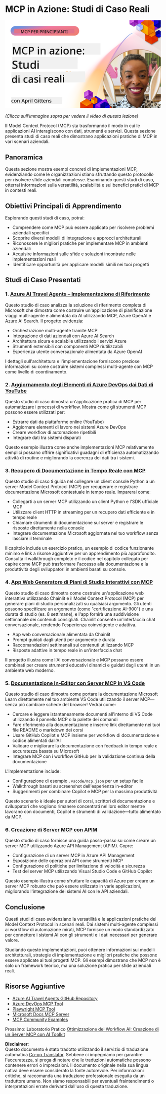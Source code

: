 <!--
CO_OP_TRANSLATOR_METADATA:
{
  "original_hash": "61a160248efabe92b09d7b08293d17db",
  "translation_date": "2025-08-18T17:21:35+00:00",
  "source_file": "09-CaseStudy/README.md",
  "language_code": "it"
}
-->
# MCP in Azione: Studi di Caso Reali

[![MCP in Azione: Studi di Caso Reali](../../../translated_images/10.3262cc80b4de5071fde8ba74c5c5d6738a0a9f398dcc0423f0210f632e2238b8.it.png)](https://youtu.be/IxshWb2Az5w)

_(Clicca sull'immagine sopra per vedere il video di questa lezione)_

Il Model Context Protocol (MCP) sta trasformando il modo in cui le applicazioni AI interagiscono con dati, strumenti e servizi. Questa sezione presenta studi di caso reali che dimostrano applicazioni pratiche di MCP in vari scenari aziendali.

## Panoramica

Questa sezione mostra esempi concreti di implementazioni MCP, evidenziando come le organizzazioni stiano sfruttando questo protocollo per risolvere sfide aziendali complesse. Esaminando questi studi di caso, otterrai informazioni sulla versatilità, scalabilità e sui benefici pratici di MCP in contesti reali.

## Obiettivi Principali di Apprendimento

Esplorando questi studi di caso, potrai:

- Comprendere come MCP può essere applicato per risolvere problemi aziendali specifici
- Scoprire diversi modelli di integrazione e approcci architetturali
- Riconoscere le migliori pratiche per implementare MCP in ambienti aziendali
- Acquisire informazioni sulle sfide e soluzioni incontrate nelle implementazioni reali
- Identificare opportunità per applicare modelli simili nei tuoi progetti

## Studi di Caso Presentati

### 1. [Azure AI Travel Agents – Implementazione di Riferimento](./travelagentsample.md)

Questo studio di caso analizza la soluzione di riferimento completa di Microsoft che dimostra come costruire un'applicazione di pianificazione viaggi multi-agente e alimentata da AI utilizzando MCP, Azure OpenAI e Azure AI Search. Il progetto evidenzia:

- Orchestrazione multi-agente tramite MCP
- Integrazione di dati aziendali con Azure AI Search
- Architettura sicura e scalabile utilizzando i servizi Azure
- Strumenti estensibili con componenti MCP riutilizzabili
- Esperienza utente conversazionale alimentata da Azure OpenAI

I dettagli sull'architettura e l'implementazione forniscono preziose informazioni su come costruire sistemi complessi multi-agente con MCP come livello di coordinamento.

### 2. [Aggiornamento degli Elementi di Azure DevOps dai Dati di YouTube](./UpdateADOItemsFromYT.md)

Questo studio di caso dimostra un'applicazione pratica di MCP per automatizzare i processi di workflow. Mostra come gli strumenti MCP possono essere utilizzati per:

- Estrarre dati da piattaforme online (YouTube)
- Aggiornare elementi di lavoro nei sistemi Azure DevOps
- Creare workflow di automazione ripetibili
- Integrare dati tra sistemi disparati

Questo esempio illustra come anche implementazioni MCP relativamente semplici possano offrire significativi guadagni di efficienza automatizzando attività di routine e migliorando la coerenza dei dati tra i sistemi.

### 3. [Recupero di Documentazione in Tempo Reale con MCP](./docs-mcp/README.md)

Questo studio di caso ti guida nel collegare un client console Python a un server Model Context Protocol (MCP) per recuperare e registrare documentazione Microsoft contestuale in tempo reale. Imparerai come:

- Collegarti a un server MCP utilizzando un client Python e l'SDK ufficiale MCP
- Utilizzare client HTTP in streaming per un recupero dati efficiente e in tempo reale
- Chiamare strumenti di documentazione sul server e registrare le risposte direttamente nella console
- Integrare documentazione Microsoft aggiornata nel tuo workflow senza lasciare il terminale

Il capitolo include un esercizio pratico, un esempio di codice funzionante minimo e link a risorse aggiuntive per un apprendimento più approfondito. Consulta il walkthrough completo e il codice nel capitolo collegato per capire come MCP può trasformare l'accesso alla documentazione e la produttività degli sviluppatori in ambienti basati su console.

### 4. [App Web Generatore di Piani di Studio Interattivi con MCP](./docs-mcp/README.md)

Questo studio di caso dimostra come costruire un'applicazione web interattiva utilizzando Chainlit e il Model Context Protocol (MCP) per generare piani di studio personalizzati su qualsiasi argomento. Gli utenti possono specificare un argomento (come "certificazione AI-900") e una durata di studio (es. 8 settimane), e l'app fornirà una suddivisione settimanale dei contenuti consigliati. Chainlit consente un'interfaccia chat conversazionale, rendendo l'esperienza coinvolgente e adattiva.

- App web conversazionale alimentata da Chainlit
- Prompt guidati dagli utenti per argomento e durata
- Raccomandazioni settimanali sui contenuti utilizzando MCP
- Risposte adattive in tempo reale in un'interfaccia chat

Il progetto illustra come l'AI conversazionale e MCP possano essere combinati per creare strumenti educativi dinamici e guidati dagli utenti in un ambiente web moderno.

### 5. [Documentazione In-Editor con Server MCP in VS Code](./docs-mcp/README.md)

Questo studio di caso dimostra come portare la documentazione Microsoft Learn direttamente nel tuo ambiente VS Code utilizzando il server MCP—senza più cambiare schede del browser! Vedrai come:

- Cercare e leggere istantaneamente documenti all'interno di VS Code utilizzando il pannello MCP o la palette dei comandi
- Fare riferimento alla documentazione e inserire link direttamente nei tuoi file README o markdown dei corsi
- Usare GitHub Copilot e MCP insieme per workflow di documentazione e codice alimentati dall'AI
- Validare e migliorare la documentazione con feedback in tempo reale e accuratezza basata su Microsoft
- Integrare MCP con i workflow GitHub per la validazione continua della documentazione

L'implementazione include:

- Configurazione di esempio `.vscode/mcp.json` per un setup facile
- Walkthrough basati su screenshot dell'esperienza in-editor
- Suggerimenti per combinare Copilot e MCP per la massima produttività

Questo scenario è ideale per autori di corsi, scrittori di documentazione e sviluppatori che vogliono rimanere concentrati nel loro editor mentre lavorano con documenti, Copilot e strumenti di validazione—tutto alimentato da MCP.

### 6. [Creazione di Server MCP con APIM](./apimsample.md)

Questo studio di caso fornisce una guida passo-passo su come creare un server MCP utilizzando Azure API Management (APIM). Copre:

- Configurazione di un server MCP in Azure API Management
- Esposizione delle operazioni API come strumenti MCP
- Configurazione di politiche per limitazione di velocità e sicurezza
- Test del server MCP utilizzando Visual Studio Code e GitHub Copilot

Questo esempio illustra come sfruttare le capacità di Azure per creare un server MCP robusto che può essere utilizzato in varie applicazioni, migliorando l'integrazione dei sistemi AI con le API aziendali.

## Conclusione

Questi studi di caso evidenziano la versatilità e le applicazioni pratiche del Model Context Protocol in scenari reali. Dai sistemi multi-agente complessi ai workflow di automazione mirati, MCP fornisce un modo standardizzato per connettere i sistemi AI con gli strumenti e i dati necessari per generare valore.

Studiando queste implementazioni, puoi ottenere informazioni sui modelli architetturali, strategie di implementazione e migliori pratiche che possono essere applicate ai tuoi progetti MCP. Gli esempi dimostrano che MCP non è solo un framework teorico, ma una soluzione pratica per sfide aziendali reali.

## Risorse Aggiuntive

- [Azure AI Travel Agents GitHub Repository](https://github.com/Azure-Samples/azure-ai-travel-agents)
- [Azure DevOps MCP Tool](https://github.com/microsoft/azure-devops-mcp)
- [Playwright MCP Tool](https://github.com/microsoft/playwright-mcp)
- [Microsoft Docs MCP Server](https://github.com/MicrosoftDocs/mcp)
- [MCP Community Examples](https://github.com/microsoft/mcp)

Prossimo: Laboratorio Pratico [Ottimizzazione dei Workflow AI: Creazione di un Server MCP con AI Toolkit](../10-StreamliningAIWorkflowsBuildingAnMCPServerWithAIToolkit/README.md)

**Disclaimer**:  
Questo documento è stato tradotto utilizzando il servizio di traduzione automatica [Co-op Translator](https://github.com/Azure/co-op-translator). Sebbene ci impegniamo per garantire l'accuratezza, si prega di notare che le traduzioni automatiche possono contenere errori o imprecisioni. Il documento originale nella sua lingua nativa deve essere considerato la fonte autorevole. Per informazioni critiche, si raccomanda una traduzione professionale eseguita da un traduttore umano. Non siamo responsabili per eventuali fraintendimenti o interpretazioni errate derivanti dall'uso di questa traduzione.